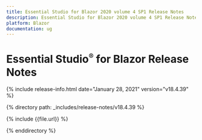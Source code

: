```yaml
---
title: Essential Studio for Blazor 2020 volume 4 SP1 Release Notes  
description: Essential Studio for Blazor 2020 volume 4 SP1 Release Notes  
platform: Blazor
documentation: ug
---
```


# Essential Studio<sup style="font-size:70%">&reg;</sup> for Blazor  Release Notes  

{% include release-info.html date="January 28, 2021"  version="v18.4.39" %} 


{% directory path: _includes/release-notes/v18.4.39 %}

{% include {{file.url}} %}

{% enddirectory %}

